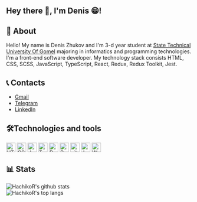 ## Hey there 👋, I'm Denis 😁!

## 📃 About

Hello! My name is Denis Zhukov and I'm 3-d year student at [State Technical University Of Gomel](https://www.gstu.by/)
majoring in informatics and programming technologies. I'm a front-end software developer. My technology stack consists
HTML, CSS, SCSS, JavaScript, TypeScript, React, Redux, Redux Toolkit, Jest.

## 📞 Contacts

* [Gmail](mailto:DenisZhukov.Hachiko@gmail.com)
* [Telegram](https://t.me/Denis_Zhukov_Hachiko)
* [LinkedIn](https://www.linkedin.com/in/deniszhukovh/)

## 🛠Technologies and tools

<p>
<img src="https://img.shields.io/badge/HTML5-282C34?logo=html5&logoColor=E34F26" alt="HTML5 logo" title="HTML5" height="25" />
<img src="https://img.shields.io/badge/CSS3-282C34?logo=css3&logoColor=1572B6" alt="CSS3 logo" title="CSS3" height="25" />
<img src="https://img.shields.io/badge/JavaScript-282C34?logo=javascript&logoColor=F7DF1E" alt="JavaScript logo" title="JavaScript" height="25" />
<img src="https://img.shields.io/badge/TypeScript-282C34?logo=typescript&logoColor=3178C6" alt="TypeScript logo" title="TypeScript" height="25" />
<img src="https://img.shields.io/badge/React-282C34?logo=react" alt="React logo" title="React" height="25" />
<img src="https://img.shields.io/badge/Redux-282C34?logo=redux&logoColor=764ABC" alt="Redux logo" title="Redux" height="25" />
<img src="https://img.shields.io/badge/git-282C34?logo=git&logoColor=F05032" alt="git logo" title="git" height="25" />
<img src="https://img.shields.io/badge/Jest-282C34?logo=jest&logoColor=C21325" alt="Jest logo" title="Jest" height="25" />
<img src="https://img.shields.io/badge/Web%20Storm-282C34?logo=WebStorm&logoColor=007ACC" alt="Web Storm logo" title="Web Storm" height="25" />
</p>

## 📊 Stats

![HachikoR's github stats](https://github-readme-stats.vercel.app/api?username=HachikoR&show_icons=true&theme=dracula)<br/>
![HachikoR's top langs](https://github-readme-stats.vercel.app/api/top-langs/?username=HachikoR&layout=compact&theme=dracula)

